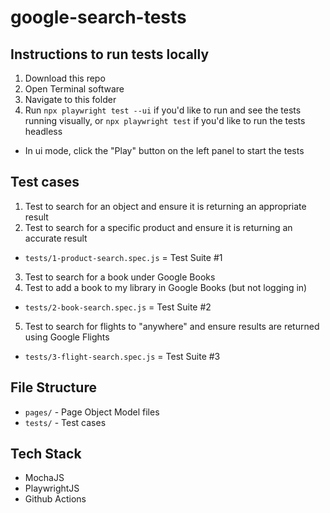# google-search-tests

## Instructions to run tests locally
1. Download this repo
2. Open Terminal software
3. Navigate to this folder
4. Run `npx playwright test --ui` if you'd like to run and see the tests running visually, or `npx playwright test` if you'd like to run the tests headless
  - In ui mode, click the "Play" button on the left panel to start the tests

## Test cases
1. Test to search for an object and ensure it is returning an appropriate result
2. Test to search for a specific product and ensure it is returning an accurate result
  - `tests/1-product-search.spec.js` = Test Suite #1
3. Test to search for a book under Google Books
4. Test to add a book to my library in Google Books (but not logging in)
  - `tests/2-book-search.spec.js` = Test Suite #2
5. Test to search for flights to "anywhere" and ensure results are returned using Google Flights
  - `tests/3-flight-search.spec.js` = Test Suite #3

## File Structure
- `pages/` - Page Object Model files
- `tests/` - Test cases

## Tech Stack
- MochaJS
- PlaywrightJS
- Github Actions
